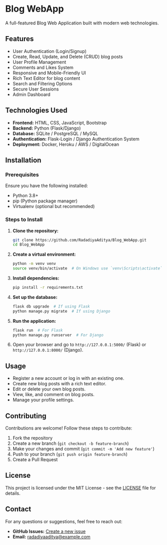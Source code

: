 # Blog WebApp

A full-featured Blog Web Application built with modern web technologies.

## Features

- User Authentication (Login/Signup)
- Create, Read, Update, and Delete (CRUD) blog posts
- User Profile Management
- Comments and Likes System
- Responsive and Mobile-Friendly UI
- Rich Text Editor for blog content
- Search and Filtering Options
- Secure User Sessions
- Admin Dashboard

## Technologies Used

- **Frontend:** HTML, CSS, JavaScript, Bootstrap
- **Backend:** Python (Flask/Django)
- **Database:** SQLite / PostgreSQL / MySQL
- **Authentication:** Flask-Login / Django Authentication System
- **Deployment:** Docker, Heroku / AWS / DigitalOcean

## Installation

### Prerequisites
Ensure you have the following installed:
- Python 3.8+
- pip (Python package manager)
- Virtualenv (optional but recommended)

### Steps to Install

1. **Clone the repository:**
   ```sh
   git clone https://github.com/RadadiyaAditya/Blog_WebApp.git
   cd Blog_WebApp
   ```

2. **Create a virtual environment:**
   ```sh
   python -m venv venv
   source venv/bin/activate  # On Windows use `venv\Scripts\activate`
   ```

3. **Install dependencies:**
   ```sh
   pip install -r requirements.txt
   ```

4. **Set up the database:**
   ```sh
   flask db upgrade  # If using Flask
   python manage.py migrate  # If using Django
   ```

5. **Run the application:**
   ```sh
   flask run  # For Flask
   python manage.py runserver  # For Django
   ```

6. Open your browser and go to `http://127.0.0.1:5000/` (Flask) or `http://127.0.0.1:8000/` (Django).

## Usage

- Register a new account or log in with an existing one.
- Create new blog posts with a rich text editor.
- Edit or delete your own blog posts.
- View, like, and comment on blog posts.
- Manage your profile settings.

## Contributing

Contributions are welcome! Follow these steps to contribute:
1. Fork the repository
2. Create a new branch (`git checkout -b feature-branch`)
3. Make your changes and commit (`git commit -m 'Add new feature'`)
4. Push to your branch (`git push origin feature-branch`)
5. Create a Pull Request

## License

This project is licensed under the MIT License - see the [LICENSE](LICENSE) file for details.

## Contact

For any questions or suggestions, feel free to reach out:
- **GitHub Issues:** [Create a new issue](https://github.com/RadadiyaAditya/Blog_WebApp/issues)
- **Email:** radadiyaaditya@example.com
